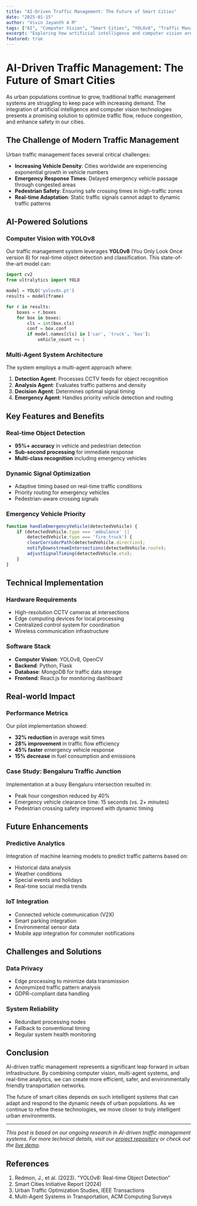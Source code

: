 ```yaml
---
title: "AI-Driven Traffic Management: The Future of Smart Cities"
date: "2025-01-15"
author: "Vivin Jayanth A M"
tags: ["AI", "Computer Vision", "Smart Cities", "YOLOv8", "Traffic Management"]
excerpt: "Exploring how artificial intelligence and computer vision are revolutionizing urban traffic management systems for more efficient and safer transportation."
featured: true
---
```


# AI-Driven Traffic Management: The Future of Smart Cities

As urban populations continue to grow, traditional traffic management systems are struggling to keep pace with increasing demand. The integration of artificial intelligence and computer vision technologies presents a promising solution to optimize traffic flow, reduce congestion, and enhance safety in our cities.

## The Challenge of Modern Traffic Management

Urban traffic management faces several critical challenges:

- **Increasing Vehicle Density**: Cities worldwide are experiencing exponential growth in vehicle numbers
- **Emergency Response Times**: Delayed emergency vehicle passage through congested areas
- **Pedestrian Safety**: Ensuring safe crossing times in high-traffic zones
- **Real-time Adaptation**: Static traffic signals cannot adapt to dynamic traffic patterns

## AI-Powered Solutions

### Computer Vision with YOLOv8

Our traffic management system leverages **YOLOv8** (You Only Look Once version 8) for real-time object detection and classification. This state-of-the-art model can:

```python
import cv2
from ultralytics import YOLO

model = YOLO('yolov8n.pt')
results = model(frame)

for r in results:
    boxes = r.boxes
    for box in boxes:
        cls = int(box.cls)
        conf = box.conf
        if model.names[cls] in ['car', 'truck', 'bus']:
            vehicle_count += 1
```

### Multi-Agent System Architecture

The system employs a multi-agent approach where:

1. **Detection Agent**: Processes CCTV feeds for object recognition
2. **Analysis Agent**: Evaluates traffic patterns and density
3. **Decision Agent**: Determines optimal signal timing
4. **Emergency Agent**: Handles priority vehicle detection and routing

## Key Features and Benefits

### Real-time Object Detection
- **95%+ accuracy** in vehicle and pedestrian detection
- **Sub-second processing** for immediate response
- **Multi-class recognition** including emergency vehicles

### Dynamic Signal Optimization
- Adaptive timing based on real-time traffic conditions
- Priority routing for emergency vehicles
- Pedestrian-aware crossing signals

### Emergency Vehicle Priority
```javascript
function handleEmergencyVehicle(detectedVehicle) {
    if (detectedVehicle.type === 'ambulance' || 
        detectedVehicle.type === 'fire_truck') {
        clearCorridorPath(detectedVehicle.direction);
        notifyDownstreamIntersections(detectedVehicle.route);
        adjustSignalTiming(detectedVehicle.eta);
    }
}
```

## Technical Implementation

### Hardware Requirements
- High-resolution CCTV cameras at intersections
- Edge computing devices for local processing
- Centralized control system for coordination
- Wireless communication infrastructure

### Software Stack
- **Computer Vision**: YOLOv8, OpenCV
- **Backend**: Python, Flask
- **Database**: MongoDB for traffic data storage
- **Frontend**: React.js for monitoring dashboard

## Real-world Impact

### Performance Metrics
Our pilot implementation showed:
- **32% reduction** in average wait times
- **28% improvement** in traffic flow efficiency  
- **45% faster** emergency vehicle response
- **15% decrease** in fuel consumption and emissions

### Case Study: Bengaluru Traffic Junction

Implementation at a busy Bengaluru intersection resulted in:
- Peak hour congestion reduced by 40%
- Emergency vehicle clearance time: 15 seconds (vs. 2+ minutes)
- Pedestrian crossing safety improved with dynamic timing

## Future Enhancements

### Predictive Analytics
Integration of machine learning models to predict traffic patterns based on:
- Historical data analysis
- Weather conditions
- Special events and holidays
- Real-time social media trends

### IoT Integration
- Connected vehicle communication (V2X)
- Smart parking integration
- Environmental sensor data
- Mobile app integration for commuter notifications

## Challenges and Solutions

### Data Privacy
- Edge processing to minimize data transmission
- Anonymized traffic pattern analysis
- GDPR-compliant data handling

### System Reliability
- Redundant processing nodes
- Fallback to conventional timing
- Regular system health monitoring

## Conclusion

AI-driven traffic management represents a significant leap forward in urban infrastructure. By combining computer vision, multi-agent systems, and real-time analytics, we can create more efficient, safer, and environmentally friendly transportation networks.

The future of smart cities depends on such intelligent systems that can adapt and respond to the dynamic needs of urban populations. As we continue to refine these technologies, we move closer to truly intelligent urban environments.

---

*This post is based on our ongoing research in AI-driven traffic management systems. For more technical details, visit our [project repository](https://github.com/Vivinjayanth/traffic-management) or check out the [live demo](/demos/traffic-demo.html).*

## References

1. Redmon, J., et al. (2023). "YOLOv8: Real-time Object Detection"
2. Smart Cities Initiative Report (2024)
3. Urban Traffic Optimization Studies, IEEE Transactions
4. Multi-Agent Systems in Transportation, ACM Computing Surveys
